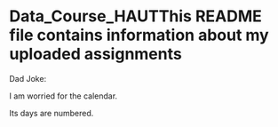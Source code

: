 # Data_Course_HAUTThis README file contains information about my uploaded assignments

Dad Joke:

I am worried for the calendar.

Its days are numbered. 